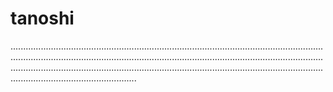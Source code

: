 # tanoshi

......................................................................................................................................................................................................................................................................................................................................................................................................................................